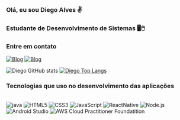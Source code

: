 ### Olá, eu sou Diego Alves ✌️
### Estudante de Desenvolvimento de Sistemas 🖥️🖱️

### Entre em contato 
[![Blog](	https://img.shields.io/badge/LinkedIn-0077B5?style=for-the-badge&logo=linkedin&logoColor=white)](https://www.linkedin.com/in/diego-de-medeiro-alves-134ba2195) [![Blog](https://img.shields.io/badge/WhatsApp-25D366?style=for-the-badge&logo=whatsapp&logoColor=white)](https://api.whatsapp.com/send?phone=5511972386960&text=Ol%C3%A1,%20me%20chamo%20Diego%20Alves)

![Diego GitHub stats](https://github-readme-stats.vercel.app/api?username=DiegoAlves20&show_icons=true&theme=merko)
[![Diego Top Langs](https://github-readme-stats.vercel.app/api/top-langs/?username=DiegoAlves20&show_icons=false&theme=merko)](https://github.com/DiegoAlves20/github-readme-stats)

### Tecnologias que uso no desenvolvimento das aplicações
<div style="display: inline_block">
<br/>
<img alt="java" src="https://img.shields.io/badge/Java-ED8B00?style=for-the-badge&logo=java&logoColor=white" />
<img alt="HTML5" src="https://img.shields.io/badge/HTML5-E34F26?style=for-the-badge&logo=html5&logoColor=white"/>
<img alt="CSS3" src="https://img.shields.io/badge/CSS3-1572B6?style=for-the-badge&logo=css3&logoColor=white" />
<img alt="JavaScript" src="https://img.shields.io/badge/java_script-F7DF1E?style=for-the-badge&logo=JavaScript&logoColor=black" />
<img alt="ReactNative" src="https://img.shields.io/badge/react_Native-2271b3?style=for-the-badge&logo=react&logoColor=white" />
<img alt="Node.js" src="https://img.shields.io/badge/Node.js-43853D?style=for-the-badge&logo=node.js&logoColor=white"/>
<img alt="Android Studio" src="https://img.shields.io/badge/Android_Studio-ed7a11?style=for-the-badge&logo=android-studio&logoColor=white"/>
<img alt="AWS Cloud Practitioner Foundatition"  src="https://img.shields.io/badge/Amazon_AWS-232F3E?style=for-the-badge&logo=amazon-aws&logoColor=white" /> 

</div>
